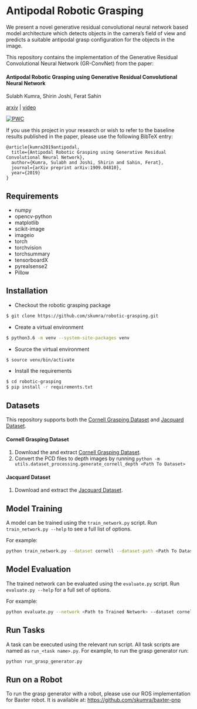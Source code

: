 # Antipodal Robotic Grasping
We present a novel generative residual convolutional neural network based model architecture which detects objects in the camera’s field of view and predicts a suitable antipodal grasp configuration for the objects in the image.

This repository contains the implementation of the Generative Residual Convolutional Neural Network (GR-ConvNet) from the paper:

#### Antipodal Robotic Grasping using Generative Residual Convolutional Neural Network

Sulabh Kumra, Shirin Joshi, Ferat Sahin

[arxiv](https://arxiv.org/abs/1909.04810) | [video](https://youtu.be/cwlEhdoxY4U)

[![PWC](https://img.shields.io/endpoint.svg?url=https://paperswithcode.com/badge/antipodal-robotic-grasping-using-generative/robotic-grasping-on-cornell-grasp-dataset)](https://paperswithcode.com/sota/robotic-grasping-on-cornell-grasp-dataset?p=antipodal-robotic-grasping-using-generative)

If you use this project in your research or wish to refer to the baseline results published in the paper, please use the following BibTeX entry:

```
@article{kumra2019antipodal,
  title={Antipodal Robotic Grasping using Generative Residual Convolutional Neural Network},
  author={Kumra, Sulabh and Joshi, Shirin and Sahin, Ferat},
  journal={arXiv preprint arXiv:1909.04810},
  year={2019}
}
```

## Requirements

- numpy
- opencv-python
- matplotlib
- scikit-image
- imageio
- torch
- torchvision
- torchsummary
- tensorboardX
- pyrealsense2
- Pillow

## Installation
- Checkout the robotic grasping package
```bash
$ git clone https://github.com/skumra/robotic-grasping.git
```

- Create a virtual environment
```bash
$ python3.6 -m venv --system-site-packages venv
```

- Source the virtual environment
```bash
$ source venv/bin/activate
```

- Install the requirements
```bash
$ cd robotic-grasping
$ pip install -r requirements.txt
```

## Datasets

This repository supports both the [Cornell Grasping Dataset](http://pr.cs.cornell.edu/grasping/rect_data/data.php) and
[Jacquard Dataset](https://jacquard.liris.cnrs.fr/).

#### Cornell Grasping Dataset

1. Download the and extract [Cornell Grasping Dataset](http://pr.cs.cornell.edu/grasping/rect_data/data.php). 
2. Convert the PCD files to depth images by running `python -m utils.dataset_processing.generate_cornell_depth <Path To Dataset>`

#### Jacquard Dataset

1. Download and extract the [Jacquard Dataset](https://jacquard.liris.cnrs.fr/).


## Model Training

A model can be trained using the `train_network.py` script.  Run `train_network.py --help` to see a full list of options.

For example:

```bash
python train_network.py --dataset cornell --dataset-path <Path To Dataset> --description training_cornell
```

## Model Evaluation

The trained network can be evaluated using the `evaluate.py` script.  Run `evaluate.py --help` for a full set of options.

For example:

```bash
python evaluate.py --network <Path to Trained Network> --dataset cornell --dataset-path <Path to Dataset> --iou-eval
```

## Run Tasks
A task can be executed using the relevant run script. All task scripts are named as `run_<task name>.py`. For example, to run the grasp generator run:
```bash
python run_grasp_generator.py
```

## Run on a Robot
To run the grasp generator with a robot, please use our ROS implementation for Baxter robot. It is available at: https://github.com/skumra/baxter-pnp

